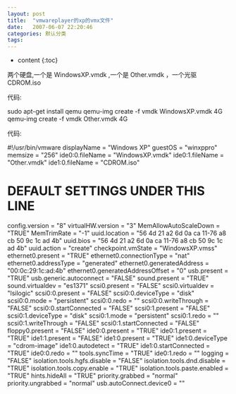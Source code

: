 ```yaml
---
layout: post
title:  "vmwareplayer的xp的vmx文件"
date:   2007-06-07 22:20:46
categories: 默认分类
tags:
---
```


* content
{:toc}

两个硬盘,一个是 WindowsXP.vmdk ,一个是 Other.vmdk ，一个光驱 CDROM.iso
 
   代码:
 
 
   sudo apt-get install qemu
qemu-img create -f vmdk WindowsXP.vmdk 4G
qemu-img create -f vmdk Other.vmdk 4G
 
 
   代码:
 
 
   #!/usr/bin/vmware
displayName = "Windows XP"
guestOS = "winxppro"
memsize = "256"
ide0:0.fileName = "WindowsXP.vmdk"
ide0:1.fileName = "Other.vmdk"
ide1:0.fileName = "CDROM.iso"
# DEFAULT SETTINGS UNDER THIS LINE
config.version = "8"
virtualHW.version = "3"
MemAllowAutoScaleDown = "TRUE"
MemTrimRate = "-1"
uuid.location = "56 4d 21 a2 6d 0a ca 11-76 a8 cb 50 9c 1c ad 4b"
uuid.bios = "56 4d 21 a2 6d 0a ca 11-76 a8 cb 50 9c 1c ad 4b"
uuid.action = "create"
checkpoint.vmState = "WindowsXP.vmss"
ethernet0.present = "TRUE"
ethernet0.connectionType = "nat"
ethernet0.addressType = "generated"
ethernet0.generatedAddress = "00:0c:29:1c:ad:4b"
ethernet0.generatedAddressOffset = "0"
usb.present = "TRUE"
usb.generic.autoconnect = "FALSE"
sound.present = "TRUE"
sound.virtualdev = "es1371"
scsi0.present = "FALSE"
scsi0.virtualdev = "lsilogic"
scsi0:0.present = "FALSE"
scsi0:0.deviceType = "disk"
scsi0:0.mode = "persistent"
scsi0:0.redo = ""
scsi0:0.writeThrough = "FALSE"
scsi0:0.startConnected = "FALSE"
scsi0:1.present = "FALSE"
scsi0:1.deviceType = "disk"
scsi0:1.mode = "persistent"
scsi0:1.redo = ""
scsi0:1.writeThrough = "FALSE"
scsi0:1.startConnected = "FALSE"
floppy0.present = "FALSE"
ide0:0.present = "TRUE"
ide0:1.present = "TRUE"
ide1:1.present = "FALSE"
ide1:0.present = "TRUE"
ide1:0.deviceType = "cdrom-image"
ide1:0.autodetect = "TRUE"
ide1:0.startConnected = "TRUE"
ide0:0.redo = ""
tools.syncTime = "TRUE"
ide0:1.redo = ""
logging = "FALSE"
isolation.tools.hgfs.disable = "FALSE"
isolation.tools.dnd.disable = "TRUE"
isolation.tools.copy.enable = "TRUE"
isolation.tools.paste.enabled = "TRUE"
hints.hideAll = "TRUE"
priority.grabbed = "normal"
priority.ungrabbed = "normal"
usb.autoConnect.device0 = ""
        
